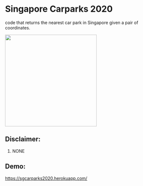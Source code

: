 # Singapore Carparks 2020
code that returns the nearest car park in Singapore given a pair of coordinates.

<p align="left">
  <img src="https://pbs.twimg.com/profile_images/582352199814008832/GVZJ5FiC.jpg" width="300" height="300" />
</p>

## Disclaimer:
1. NONE

## Demo:
https://sgcarparks2020.herokuapp.com/
